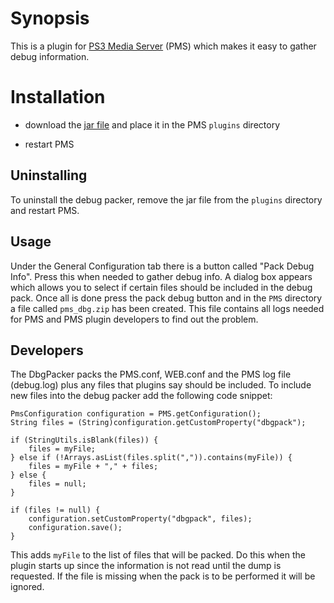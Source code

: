 # Synopsis <a name="Synopsis"></a>

This is a plugin for [PS3 Media Server](http://code.google.com/p/ps3mediaserver/) (PMS) which makes it easy to gather
debug information.

# Installation <a name="Install"></a>

* download the [jar file](https://github.com/downloads/SharkHunter/DbgPack/dbgpack_017.jar) and place it in the PMS `plugins` directory

* restart PMS

## Uninstalling <a name="Uninstall"></a>

To uninstall the debug packer, remove the jar file from the `plugins` directory and restart PMS.

## Usage ##
Under the General Configuration tab there is a button called "Pack Debug Info". Press this when needed to gather debug info. A dialog box appears which allows you to select if certain files should be included in the debug pack. Once all is done press the pack debug button and in the `PMS` directory a file called `pms_dbg.zip` has been created. This file contains all logs needed for PMS and PMS plugin developers to find out the problem.

## Developers ##
The DbgPacker packs the PMS.conf, WEB.conf and the PMS log file (debug.log) plus any files that plugins say should be included. To include new files into the debug packer add the following code snippet:

    PmsConfiguration configuration = PMS.getConfiguration();
    String files = (String)configuration.getCustomProperty("dbgpack");

    if (StringUtils.isBlank(files)) {
        files = myFile;
    } else if (!Arrays.asList(files.split(",")).contains(myFile)) {
        files = myFile + "," + files;
    } else {
        files = null;
    }

    if (files != null) {
        configuration.setCustomProperty("dbgpack", files);
        configuration.save();
    }

This adds `myFile` to the list of files that will be packed. Do this when the plugin starts up since the information is not read until the dump is requested. If the file is missing when the pack is to be performed it will be ignored.
